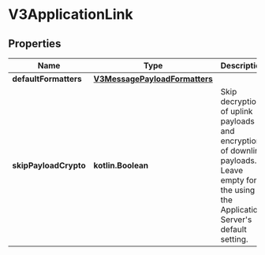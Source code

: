 
# V3ApplicationLink

## Properties
Name | Type | Description | Notes
------------ | ------------- | ------------- | -------------
**defaultFormatters** | [**V3MessagePayloadFormatters**](V3MessagePayloadFormatters.md) |  |  [optional]
**skipPayloadCrypto** | **kotlin.Boolean** | Skip decryption of uplink payloads and encryption of downlink payloads. Leave empty for the using the Application Server&#39;s default setting. |  [optional]




